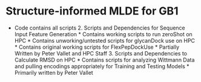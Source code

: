 # Structure-informed MLDE for GB1

- Code contains all scripts
	2. Scripts and Dependencies for Sequence Input Feature Generation
		* Contains working scripts to run zeroShot on HPC
		* Contains unworking/untested scripts for glycanDock use on HPC 
		* Contains original working scripts for FlexPepDockUse
		* Partially Written by Peter Vallet and HPC Staff
	3. Scripts and Dependencies to Calculate RMSD on HPC
		* Contains scripts for analyzing Wittmann Data and pulling encodings appropriately for Training and Testing Models 
		* Primarily written by Peter Vallet
